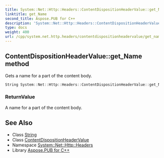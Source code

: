 ```yaml
---
title: System::Net::Http::Headers::ContentDispositionHeaderValue::get_Name method
linktitle: get_Name
second_title: Aspose.PUB for C++
description: 'System::Net::Http::Headers::ContentDispositionHeaderValue::get_Name method. Gets a name for a part of the content body in C++.'
type: docs
weight: 400
url: /cpp/system.net.http.headers/contentdispositionheadervalue/get_name/
---
```

## ContentDispositionHeaderValue::get_Name method


Gets a name for a part of the content body.

```cpp
String System::Net::Http::Headers::ContentDispositionHeaderValue::get_Name()
```


### ReturnValue

A name for a part of the content body.

## See Also

* Class [String](../../../system/string/)
* Class [ContentDispositionHeaderValue](../)
* Namespace [System::Net::Http::Headers](../../)
* Library [Aspose.PUB for C++](../../../)
